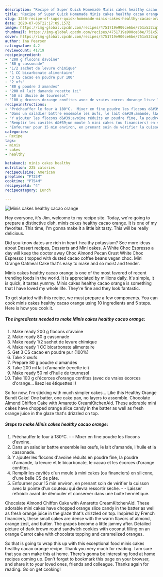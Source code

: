 ```yaml
---
description: "Recipe of Super Quick Homemade Minis cakes healthy cacao orange"
title: "Recipe of Super Quick Homemade Minis cakes healthy cacao orange"
slug: 3258-recipe-of-super-quick-homemade-minis-cakes-healthy-cacao-orange
date: 2020-07-06T22:17:09.157Z
image: https://img-global.cpcdn.com/recipes/4751719e900ce6be/751x532cq70/minis-cakes-healthy-cacao-orange-photo-principale-de-la-recette.jpg
thumbnail: https://img-global.cpcdn.com/recipes/4751719e900ce6be/751x532cq70/minis-cakes-healthy-cacao-orange-photo-principale-de-la-recette.jpg
cover: https://img-global.cpcdn.com/recipes/4751719e900ce6be/751x532cq70/minis-cakes-healthy-cacao-orange-photo-principale-de-la-recette.jpg
author: Ina Pearson
ratingvalue: 4.2
reviewcount: 41719
recipeingredient:
- "200 g flocons davoine"
- "80 g cassonade"
- "1/2 sachet de levure chimique"
- "1 CC bicarbonate alimentaire"
- "3 CS cacao en poudre pur 100"
- "2 ufs"
- "80 g poudre d amandes"
- "200 ml lait damande recette ici"
- "50 ml dhuile de tournesol"
- "100 g dcorces dorange confites avec de vraies corces dorange lisez les tiquettes "
recipeinstructions:
- "Préchauffer le four à 180°C.  Mixer en fine poudre les flocons d&#39;avoine."
- "Dans un saladier battre ensemble les œufs, le lait d&#39;amande, l&#39;huile et la cassonade."
- "Y ajouter les flocons d&#39;avoine réduits en poudre fine, la poudre d&#39;amande, la levure et le bicarbonate, le cacao et les écorces d&#39;orange confites."
- "Remplir les cavités d&#39;un moule à mini cakes (ou financiers) en silicone, d&#39;une belle CS de pâte."
- "Enfourner pour 15 min environ, en prenant soin de vérifier la cuisson avec la pointe d&#39;un couteau qui devra ressortir sèche.  Laisser refroidir avant de démouler et conserver dans une boite hermétique."
categories:
- Recipe
tags:
- minis
- cakes
- healthy

katakunci: minis cakes healthy 
nutrition: 225 calories
recipecuisine: American
preptime: "PT32M"
cooktime: "PT54M"
recipeyield: "4"
recipecategory: Lunch

---
```



![Minis cakes healthy cacao orange](https://img-global.cpcdn.com/recipes/4751719e900ce6be/751x532cq70/minis-cakes-healthy-cacao-orange-photo-principale-de-la-recette.jpg)

Hey everyone, it's Jim, welcome to my recipe site. Today, we're going to prepare a distinctive dish, minis cakes healthy cacao orange. It is one of my favorites. This time, I'm gonna make it a little bit tasty. This will be really delicious.

Did you know dates are rich in heart-healthy potassium? See more ideas about Dessert recipes, Desserts and Mini cakes. A White Choc Espresso a day will keep the doctor away Choc Almond Pecan Crust White Choc Espresso ( topped with dusted cacao coffee beans vegan choc. Mini Orange Oatmeal Cake that&#39;s easy to make and so moist and tender.

Minis cakes healthy cacao orange is one of the most favored of recent trending foods in the world. It is appreciated by millions daily. It's simple, it is quick, it tastes yummy. Minis cakes healthy cacao orange is something that I have loved my whole life. They're fine and they look fantastic.


To get started with this recipe, we must prepare a few components. You can cook minis cakes healthy cacao orange using 10 ingredients and 5 steps. Here is how you cook it.

<!--inarticleads1-->

##### The ingredients needed to make Minis cakes healthy cacao orange:

1. Make ready 200 g flocons d&#39;avoine
1. Make ready 80 g cassonade
1. Make ready 1/2 sachet de levure chimique
1. Make ready 1 CC bicarbonate alimentaire
1. Get 3 CS cacao en poudre pur (100%)
1. Take 2 œufs
1. Prepare 80 g poudre d amandes
1. Take 200 ml lait d&#39;amande (recette ici)
1. Make ready 50 ml d&#39;huile de tournesol
1. Take 100 g d&#39;écorces d&#39;orange confites (avec de vraies écorces d&#39;orange... lisez les étiquettes !)


So for now, I&#39;m sticking with much simpler cakes… Like this Healthy Orange Bundt Cake! One batter, one cake pan, no layers to assemble. Chocolate Almond Chiffon Cake with Amaretto CreamKitchenAid. These adorable mini cakes have chopped orange slice candy in the batter as well as fresh orange juice in the glaze that&#39;s drizzled on top. 

<!--inarticleads2-->

##### Steps to make Minis cakes healthy cacao orange:

1. Préchauffer le four à 180°C. -  - Mixer en fine poudre les flocons d&#39;avoine.
1. Dans un saladier battre ensemble les œufs, le lait d&#39;amande, l&#39;huile et la cassonade.
1. Y ajouter les flocons d&#39;avoine réduits en poudre fine, la poudre d&#39;amande, la levure et le bicarbonate, le cacao et les écorces d&#39;orange confites.
1. Remplir les cavités d&#39;un moule à mini cakes (ou financiers) en silicone, d&#39;une belle CS de pâte.
1. Enfourner pour 15 min environ, en prenant soin de vérifier la cuisson avec la pointe d&#39;un couteau qui devra ressortir sèche. -  - Laisser refroidir avant de démouler et conserver dans une boite hermétique.


Chocolate Almond Chiffon Cake with Amaretto CreamKitchenAid. These adorable mini cakes have chopped orange slice candy in the batter as well as fresh orange juice in the glaze that&#39;s drizzled on top. Inspired by French financiers, these small cakes are dense with the warm flavors of almond, orange zest, and butter. The grapes become a little jammy after. Detailed picture of dark brown round sandwich cookies with coconut filling on an orange Carrot cake with chocolate topping and caramelized oranges. 

So that is going to wrap this up with this exceptional food minis cakes healthy cacao orange recipe. Thank you very much for reading. I am sure that you can make this at home. There's gonna be interesting food at home recipes coming up. Don't forget to bookmark this page on your browser, and share it to your loved ones, friends and colleague. Thanks again for reading. Go on get cooking!
